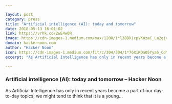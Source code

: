 ```yaml
---

layout: post
category: press
title: "Artificial intelligence (AI): today and tomorrow"
date: 2018-05-13 16:01:02
link: https://vrhk.co/2wE4w0R
image: https://cdn-images-1.medium.com/max/1200/1*l3BDk1cpVKWzaC_La2gjag.gif
domain: hackernoon.com
author: "Hacker Noon"
icon: https://cdn-images-1.medium.com/fit/c/304/304/1*76XiKOa05Yya6_CdYX8pVg.jpeg
excerpt: "As Artificial Intelligence has only in recent years become a part of our day-to-day topics, we might tend to think that it is a young…"

---
```


### Artificial intelligence (AI): today and tomorrow – Hacker Noon

As Artificial Intelligence has only in recent years become a part of our day-to-day topics, we might tend to think that it is a young…